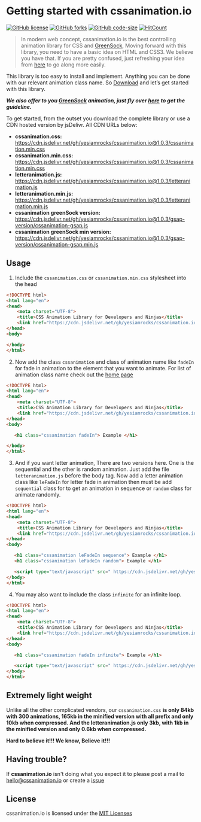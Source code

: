 # Getting started with cssanimation.io 

[![GitHub license](https://img.shields.io/github/license/Naereen/StrapDown.js.svg)](https://github.com/yesiamrocks/cssanimation.io/blob/master/LICENSE) 
[![GitHub forks](https://img.shields.io/github/forks/Naereen/StrapDown.js.svg?style=plastic&label=Fork)](https://github.com/yesiamrocks/cssanimation.io/) 
[![GitHub code-size](https://img.shields.io/github/languages/code-size/yesiamrocks/cssanimation.io?style=plastic)](https://github.com/yesiamrocks/cssanimation.io/)
[![HitCount](http://hits.dwyl.io/Naereen/badges.svg)](https://github.com/yesiamrocks/cssanimation.io/)

> In modern web concept, cssanimation.io is the best controlling animation library for CSS and [GreenSock](https://greensock.com/),  Moving forward with this library, you need to have a basic idea on HTML and CSS3. We believe you have that. If you are pretty confused, just refreshing your idea from [here](https://developer.mozilla.org/en-US/docs/Web/CSS/CSS_Animations) to go along more easily.

This library is too easy to install and implement. Anything you can be done with our relevant animation class name. So [Download](https://codeload.github.com/yesiamrocks/cssanimation.io/zip/master) and let’s get started with this library.

**_We also offer to you [GreenSock](https://greensock.com/) animation, just fly over [here](https://cssanimation.io/how-to-use.html) to get the guideline._**

To get started, from the outset you download the complete library or use a CDN hosted version by jsDelivr. All CDN URLs below:
- **cssanimation.css:** https://cdn.jsdelivr.net/gh/yesiamrocks/cssanimation.io@1.0.3/cssanimation.min.css
- **cssanimation.min.css:** https://cdn.jsdelivr.net/gh/yesiamrocks/cssanimation.io@1.0.3/cssanimation.min.css
- **letteranimation.js:** https://cdn.jsdelivr.net/gh/yesiamrocks/cssanimation.io@1.0.3/letteranimation.js
- **letteranimation.min.js:** https://cdn.jsdelivr.net/gh/yesiamrocks/cssanimation.io@1.0.3/letteranimation.min.js
- **cssanimation greenSock version:** https://cdn.jsdelivr.net/gh/yesiamrocks/cssanimation.io@1.0.3/gsap-version/cssanimation-gsap.js
- **cssanimation greenSock min version:** https://cdn.jsdelivr.net/gh/yesiamrocks/cssanimation.io@1.0.3/gsap-version/cssanimation-gsap.min.js


## Usage

1. Include the `cssanimation.css` or `cssanimation.min.css` stylesheet into the head 

``` html
<!DOCTYPE html>
<html lang="en">
<head> 
    <meta charset="UTF-8">
    <title>CSS Animation Library for Developers and Ninjas</title> 
    <link href="https://cdn.jsdelivr.net/gh/yesiamrocks/cssanimation.io@1.0.3/cssanimation.min.css" rel="stylesheet">
</head> 
<body> 

</body>
</html>
```

2. Now add the class `cssanimation` and class of animation name like `fadeIn` for fade in animation to the element that you want to animate. For list of animation class name check out the [home page](http://cssanimation.io/)
``` html
<!DOCTYPE html>
<html lang="en">
<head> 
    <meta charset="UTF-8">
    <title>CSS Animation Library for Developers and Ninjas</title> 
    <link href="https://cdn.jsdelivr.net/gh/yesiamrocks/cssanimation.io@1.0.3/cssanimation.min.css" rel="stylesheet">
</head> 
<body> 

   <h1 class="cssanimation fadeIn"> Example </h1> 

</body>
</html>
```

3. And if you want letter animation, There are two versions here. One is the sequential and the other is random animation. Just add the file `letteranimation.js` before the body tag. Now add a letter animation class like `leFadeIn` for letter fade in animation then must be add `sequential` class for to get an animation in sequence or `random` class for animate randomly.
``` html
<!DOCTYPE html>
<html lang="en">
<head> 
    <meta charset="UTF-8">
    <title>CSS Animation Library for Developers and Ninjas</title> 
    <link href="https://cdn.jsdelivr.net/gh/yesiamrocks/cssanimation.io@1.0.3/cssanimation.min.css" rel="stylesheet">
</head> 
<body> 

   <h1 class="cssanimation leFadeIn sequence"> Example </h1>
   <h1 class="cssanimation leFadeIn random"> Example </h1>

   <script type="text/javascript" src=" https://cdn.jsdelivr.net/gh/yesiamrocks/cssanimation.io@1.0.3/letteranimation.min.js"></script>
</body>
</html>
```


4. You may also want to include the class `infinite` for an infinite loop.
``` html
<!DOCTYPE html>
<html lang="en">
<head> 
    <meta charset="UTF-8">
    <title>CSS Animation Library for Developers and Ninjas</title> 
    <link href="https://cdn.jsdelivr.net/gh/yesiamrocks/cssanimation.io@1.0.3/cssanimation.min.css" rel="stylesheet">
</head> 
<body> 

   <h1 class="cssanimation fadeIn infinite"> Example </h1> 

   <script type="text/javascript" src=" https://cdn.jsdelivr.net/gh/yesiamrocks/cssanimation.io@1.0.3/letteranimation.min.js"></script>
</body>
</html>
```
## Extremely light weight
Unlike all the other complicated vendors, our `cssanimation.css` **is only 84kb with 300 animations, 165kb in the minified version with all prefix and only 10kb when compressed.
And the letteranimation.js only 3kb, with 1kb in the minified version and only 0.6kb when compressed.**

**Hard to believe it!!! We know, Believe it!!!**

## Having trouble?
If **cssanimation.io** isn't doing what you expect it to please post a mail to hello@cssanimation.io or create a [issue](https://github.com/yesiamrocks/cssanimation.io/issues)

## License
cssanimation.io is licensed under the [MIT Licenses](https://github.com/yesiamrocks/cssanimation.io/blob/master/LICENSE)
